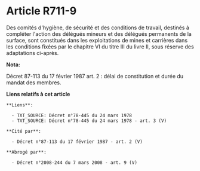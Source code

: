 # Article R711-9

Des comités d'hygiène, de sécurité et des conditions de travail, destinés à compléter l'action des délégués mineurs et des
délégués permanents de la surface, sont constitués dans les exploitations de mines et carrières dans les conditions fixées
par le chapitre VI du titre III du livre II, sous réserve des adaptations ci-après.

**Nota:**

Décret 87-113 du 17 février 1987 art. 2 : délai de constitution et durée du mandat des membres.

**Liens relatifs à cet article**

	**Liens**:

	  - TXT_SOURCE: Décret n°78-445 du 24 mars 1978
	  - TXT_SOURCE: Décret n°78-445 du 24 mars 1978 - art. 3 (V)

	**Cité par**:

	  - Décret n°87-113 du 17 février 1987 - art. 2 (V)

	**Abrogé par**:

	  - Décret n°2008-244 du 7 mars 2008 - art. 9 (V)
